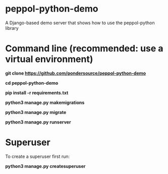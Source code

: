 # peppol-python-demo

A Django-based demo server that shows how to use the peppol-python library

# Command line (recommended: use a virtual environment)

**git clone https://github.com/pondersource/peppol-python-demo**

**cd peppol-python-demo**

**pip install -r requirements.txt**

**python3 manage.py makemigrations**

**python3 manage.py migrate**

**python3 manage.py runserver**

# Superuser 

To create a superuser first run:

**python3 manage.py createsuperuser**



